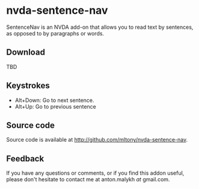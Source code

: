 # nvda-sentence-nav
SentenceNav is an NVDA add-on that allows you to read text by sentences, as opposed to by paragraphs or words.
## Download
TBD
## Keystrokes
* Alt+Down: Go to next sentence.
* Alt+Up: Go to previous sentence
## Source code
Source code is available at <http://github.com/mltony/nvda-sentence-nav>.

## Feedback
If you have any questions or comments, or if you find this addon useful, please don't hesitate to contact me at anton.malykh *at* gmail.com.
